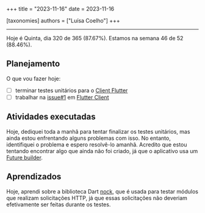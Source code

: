 +++
title = "2023-11-16"
date = 2023-11-16

[taxonomies]
authors = ["Luísa Coelho"]
+++

---

Hoje é Quinta, dia 320 de 365 (87.67%). Estamos na semana 46 de 52 (88.46%).

## Planejamento

O que vou fazer hoje:

- [ ] terminar testes unitários para o [Client Flutter](https://github.com/OmnicodeSolutions/luisa_drf_flutter_client)
- [ ] trabalhar na [issue#1](https://github.com/OmnicodeSolutions/luisa_drf_flutter_client/issues/1) em [Flutter Client](https://github.com/OmnicodeSolutions/luisa_drf_flutter_client)

## Atividades executadas

Hoje, dediquei toda a manhã para tentar finalizar os testes unitários, mas ainda estou enfrentando alguns problemas com isso. No entanto, identifiquei o problema e espero resolvê-lo amanhã. Acredito que estou tentando encontrar algo que ainda não foi criado, já que o aplicativo usa um [Future builder](https://api.flutter.dev/flutter/widgets/FutureBuilder-class.html).

## Aprendizados

Hoje, aprendi sobre a biblioteca Dart [nock](https://pub.dev/packages/nock), que é usada para testar módulos que realizam solicitações HTTP, já que essas solicitações não deveriam efetivamente ser feitas durante os testes.
